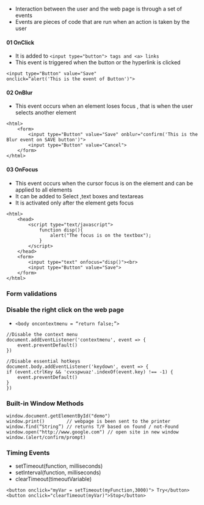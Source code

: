 - Interaction between the user and the web page is through a set of events
- Events are pieces of code that are run when an action is taken by the user
#### 01 OnClick
- It is added to `<input type="button"> tags and <a> links`
- This event is triggered when the button or the hyperlink is clicked
```JS
<input type="Button" value="Save" 
onclick=“alert('This is the event of Button')">
```
#### 02 OnBlur
- This event occurs when an element loses focus , that is when the user selects another element
```JS
<html> 
	<form>
		<input type="Button" value="Save" onblur="confirm('This is the Blur event on SAVE button')">
		<input type="Button" value="Cancel">
	</form> 
</html>
```
#### 03 OnFocus
- This event occurs when the cursor focus is on the element and can be applied to all elements
- It can be added to Select ,text boxes and textareas
- It is activated only after the element gets focus
```JS
<html> 
	<head> 
		<script type="text/javascript">
			function disp(){
				alert("The focus is on the textbox");
			}
		</script>
	</head>
	<form>
		<input type="text" onfocus="disp()"><br>
		<input type="Button" value="Save">
	</form> 
</html>
```

### Form validations

### Disable the right click on the web page 
- `<body oncontextmenu = “return false;”>`
```JS
//Disable the context menu
document.addEventListener('contextmenu', event => {
	event.preventDefault()
})

//Disable essential hotkeys
document.body.addEventListener('keydown', event => {
if (event.ctrlKey && 'cvxspwuaz'.indexOf(event.key) !== -1) {
	event.preventDefault()
}
})
```

### Built-in Window Methods
```JS
window.document.getElementById("demo")
window.print()        // webpage is been sent to the printer
window.find(“String”) // returns T/F based on found / not-Found
window.open("http://www.google.com") // open site in new window
window.(alert/confirm/prompt)
```

### Timing Events
- setTimeout(function, milliseconds)
- setInterval(function, milliseconds)
- clearTimeout(timeoutVariable)
```JS
<button onclick="myVar = setTimeout(myFunction,3000)"> Try</button>
<button onclick="clearTimeout(myVar)">Stop</button>
```